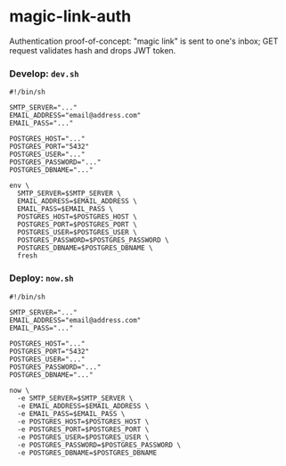 # magic-link-auth

Authentication proof-of-concept: "magic link" is sent to one's inbox; GET request validates hash and drops JWT token.

### Develop: `dev.sh`
```
#!/bin/sh

SMTP_SERVER="..."
EMAIL_ADDRESS="email@address.com"
EMAIL_PASS="..."

POSTGRES_HOST="..."
POSTGRES_PORT="5432"
POSTGRES_USER="..."
POSTGRES_PASSWORD="..."
POSTGRES_DBNAME="..."

env \
  SMTP_SERVER=$SMTP_SERVER \
  EMAIL_ADDRESS=$EMAIL_ADDRESS \
  EMAIL_PASS=$EMAIL_PASS \
  POSTGRES_HOST=$POSTGRES_HOST \
  POSTGRES_PORT=$POSTGRES_PORT \
  POSTGRES_USER=$POSTGRES_USER \
  POSTGRES_PASSWORD=$POSTGRES_PASSWORD \
  POSTGRES_DBNAME=$POSTGRES_DBNAME \
  fresh
```

### Deploy: `now.sh`
```
#!/bin/sh

SMTP_SERVER="..."
EMAIL_ADDRESS="email@address.com"
EMAIL_PASS="..."

POSTGRES_HOST="..."
POSTGRES_PORT="5432"
POSTGRES_USER="..."
POSTGRES_PASSWORD="..."
POSTGRES_DBNAME="..."

now \
  -e SMTP_SERVER=$SMTP_SERVER \
  -e EMAIL_ADDRESS=$EMAIL_ADDRESS \
  -e EMAIL_PASS=$EMAIL_PASS \
  -e POSTGRES_HOST=$POSTGRES_HOST \
  -e POSTGRES_PORT=$POSTGRES_PORT \
  -e POSTGRES_USER=$POSTGRES_USER \
  -e POSTGRES_PASSWORD=$POSTGRES_PASSWORD \
  -e POSTGRES_DBNAME=$POSTGRES_DBNAME
```
